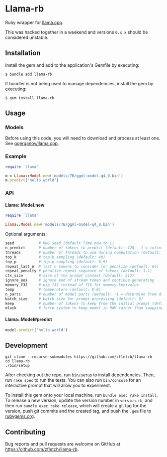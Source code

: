 # Llama-rb

Ruby wrapper for
[llama.cpp](https://github.com/ggerganov/llama.cpp).

This was hacked together in a weekend and versions `0.x.x` should be considered unstable. 

## Installation

Install the gem and add to the application's Gemfile by executing:

```
$ bundle add llama-rb
```

If bundler is not being used to manage dependencies, install the gem by executing:

```
$ gem install llama-rb
```

## Usage

### Models

Before using this code, you will need to download and process at least one. See
[ggerganov/llama.cpp](https://github.com/ggerganov/llama.cpp#obtaining-and-verifying-the-facebook-llama-original-model-and-stanford-alpaca-model-data).

### Example

```ruby
require 'llama'

m = Llama::Model.new('models/7B/ggml-model-q4_0.bin')
m.predict('hello world')
```

### API

#### Llama::Model.new

```ruby
require 'llama'

Llama::Model.new('models/7B/ggml-model-q4_0.bin')
```

Optional arguments:

```ruby
seed           # RNG seed (default Time.now.to_i)
n_predict      # number of tokens to predict (default: 128, -1 = infinity)
threads        # number of threads to use during computation (default: 4)
top_k          # top-k sampling (default: 40)
top_p          # top-p sampling (default: 0.9)
repeat_last_n  # last n tokens to consider for penalize (default: 64)
repeat_penalty # penalize repeat sequence of tokens (default: 1.1)
ctx_size       # size of the prompt context (default: 512)
ignore_eos     # ignore end of stream token and continue generating
memory_f32     # use f32 instead of f16 for memory key+value
temp           # temperature (default: 0.8)
n_parts        # number of model parts (default: -1 = determine from dimensions)
batch_size     # batch size for prompt processing (default: 8)
keep           # number of tokens to keep from the initial prompt (default: 0, -1 = all)
mlock          # force system to keep model in RAM rather than swapping or compressing
```

#### Llama::Model#predict

```ruby
model.predict('hello world')
```

## Development

```
git clone --recurse-submodules https://github.com/zfletch/llama-rb
cd llama-rb
./bin/setup
```

After checking out the repo, run `bin/setup` to install dependencies.
Then, run `rake spec` to run the tests.
You can also run `bin/console` for an interactive prompt that will allow you to experiment.

To install this gem onto your local machine, run `bundle exec rake install`.
To release a new version, update the version number in `version.rb`, and then run
`bundle exec rake release`, which will create a git tag for the version, push git
commits and the created tag, and push the `.gem` file to [rubygems.org](https://rubygems.org).

## Contributing

Bug reports and pull requests are welcome on GitHub at https://github.com/zfletch/llama-rb.
